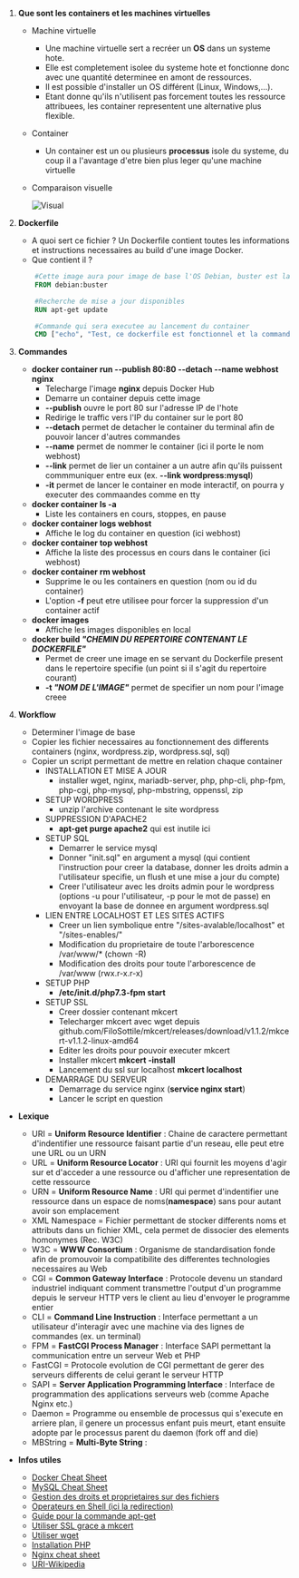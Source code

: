 1. **Que sont les containers et les machines virtuelles**
    * Machine virtuelle
        * Une machine virtuelle sert a recréer un **OS** dans un systeme hote.
        * Elle est completement isolee du systeme hote et fonctionne donc avec une quantité determinee en amont de ressources.
        * Il est possible d'installer un OS différent (Linux, Windows,...).
        * Etant donne qu'ils n'utilisent pas forcement toutes les ressource attribuees, les container
        representent une alternative plus flexible.
    * Container
        * Un container est un ou plusieurs **processus** isole du systeme, du coup il a l'avantage d'etre bien plus leger qu'une machine virtuelle
     * Comparaison visuelle

        ![Visual](https://user.oc-static.com/upload/2019/05/13/15577645779374_vm-vs-conteneur.png)

2. **Dockerfile**
    * A quoi sert ce fichier ?
        Un Dockerfile contient toutes les informations et instructions necessaires au build d'une image Docker.
    * Que contient il ?
    ```Dockerfile
        #Cette image aura pour image de base l'OS Debian, buster est la version 10 de debian
        FROM debian:buster

        #Recherche de mise a jour disponibles
        RUN apt-get update

        #Commande qui sera executee au lancement du container
        CMD ["echo", "Test, ce dockerfile est fonctionnel et la commande est executee"]
    ```

3. **Commandes**
    * **docker container run --publish 80:80 --detach --name webhost nginx**
        * Telecharge l'image **nginx** depuis Docker Hub
        * Demarre un container depuis cette image
        * **--publish** ouvre le port 80 sur l'adresse IP de l'hote
        * Redirige le traffic vers l'IP du container sur le port 80
        * **--detach** permet de detacher le container du terminal afin de pouvoir lancer d'autres commandes
        * **--name** permet de nommer le container (ici il porte le nom webhost)
        * **--link** permet de lier un container a un autre afin qu'ils puissent commmuniquer entre eux (ex. **--link wordpress:mysql**)
        * **-it** permet de lancer le container en mode interactif, on pourra y executer des commaandes comme en tty
    * **docker container ls -a**
        * Liste les containers en cours, stoppes, en pause
    * **docker container logs webhost**
        * Affiche le log du container en question (ici webhost)
    * **docker container top webhost**
        * Affiche la liste des processus en cours dans le container (ici webhost)
    * **docker container rm webhost**
        * Supprime le ou les containers en question (nom ou id du container)
        * L'option **-f** peut etre utilisee pour forcer la suppression d'un container actif
    * **docker images**
        * Affiche les images disponibles en local
    * **docker build _"CHEMIN DU REPERTOIRE CONTENANT LE DOCKERFILE"_**
        * Permet de creer une image en se servant du Dockerfile present dans le repertoire specifie (un point si il s'agit du repertoire courant)
        * **-t _"NOM DE L'IMAGE"_** permet de specifier un nom pour l'image creee

4. **Workflow**
    * Determiner l'image de base
    * Copier les fichier necessaires au fonctionnement des differents containers (nginx, wordpress.zip, wordpress.sql, sql)
    * Copier un script permettant de mettre en relation chaque container
        * INSTALLATION ET MISE A JOUR
            * installer wget, nginx, mariadb-server, php, php-cli, php-fpm, php-cgi, php-mysql, php-mbstring, oppenssl, zip
        * SETUP WORDPRESS
            * unzip l'archive contenant le site wordpress
        * SUPPRESSION D'APACHE2
            * **apt-get purge apache2** qui est inutile ici
        * SETUP SQL
            * Demarrer le service mysql
            * Donner "init.sql" en argument a mysql (qui contient l'instruction pour creer la database, donner les droits admin a l'utilisateur specifie, un flush et une mise a jour du compte)
            * Creer l'utilisateur avec les droits admin pour le wordpress (options -u pour l'utilisateur, -p pour le mot de passe) en envoyant la base de donnee en argument wordpress.sql
        * LIEN ENTRE LOCALHOST ET LES SITES ACTIFS
            * Creer un lien symbolique entre "/sites-avalable/localhost" et "/sites-enables/"
            * Modification du proprietaire de toute l'arborescence /var/www/* (chown -R)
            * Modification des droits pour toute l'arborescence de /var/www (rwx.r-x.r-x)
        * SETUP PHP
            * **/etc/init.d/php7.3-fpm start**
        * SETUP SSL
            * Creer dossier contenant mkcert
            * Telecharger mkcert avec wget depuis github.com/FiloSottile/mkcert/releases/download/v1.1.2/mkcert-v1.1.2-linux-amd64
            * Editer les droits pour pouvoir executer mkcert
            * Installer mkcert **mkcert -install**
            * Lancement du ssl sur localhost **mkcert localhost**
        * DEMARRAGE DU SERVEUR
            * Demarrage du service nginx (**service nginx start**)
            * Lancer le script en question

* **Lexique**
    * URI = **Uniform Resource Identifier** : Chaine de caractere permettant d'indentifier une ressource faisant partie d'un reseau, elle peut etre une URL ou un URN
    * URL = **Uniform Resource Locator** : URI qui fournit les moyens d'agir sur et d'acceder a une ressource ou d'afficher une representation de cette ressource
    * URN = **Uniform Resource Name** : URI qui permet d'indentifier une ressource dans un espace de noms(**namespace**) sans pour autant avoir son emplacement
    * XML Namespace = Fichier permettant de stocker differents noms et attributs dans un fichier XML, cela permet de dissocier des elements homonymes (Rec. W3C)
    * W3C = **WWW Consortium** : Organisme de standardisation fonde afin de promouvoir la compatibilite des differentes technologies necessaires au Web
    * CGI = **Common Gateway Interface** : Protocole devenu un standard industriel indiquant comment transmettre l'output d'un programme depuis le serveur HTTP vers le client au lieu d'envoyer le programme entier
    * CLI = **Command Line Instruction** : Interface permettant a un utilisateur d'interagir avec une machine via des lignes de commandes (ex. un terminal)
    * FPM = **FastCGI Process Manager** : Interface SAPI permettant la communication entre un serveur Web et PHP
    * FastCGI = Protocole evolution de CGI permettant de gerer des serveurs differents de celui gerant le serveur HTTP
    * SAPI = **Server Application Programming Interface** : Interface de programmation des applications serveurs web (comme Apache Nginx etc.)
    * Daemon = Programme ou ensemble de processus qui s'execute en arriere plan, il genere un processus enfant puis meurt, etant ensuite adopte par le processus parent du daemon (fork off and die)
    * MBString = **Multi-Byte String** : 

* **Infos utiles**
    * [Docker Cheat Sheet](https://github.com/wsargent/docker-cheat-sheet#dockerfile)
    * [MySQL Cheat Sheet](https://www.mysqltutorial.org/mysql-cheat-sheet.aspx)
    * [Gestion des droits et proprietaires sur des fichiers](https://www.hostinger.fr/tutoriels/chmod-chown-linux/)
    * [Operateurs en Shell (ici la redirection)](https://unix.stackexchange.com/questions/159513/what-are-the-shells-control-and-redirection-operators)
    * [Guide pour la commande apt-get](https://doc.ubuntu-fr.org/apt-get)
    * [Utiliser SSL grace a mkcert](https://github.com/FiloSottile/mkcert)
    * [Utiliser wget](https://doc.ubuntu-fr.org/wget)
    * [Installation PHP](https://www.php.net/manual/fr/install.php)
    * [Nginx cheat sheet](https://github.com/SimulatedGREG/nginx-cheatsheet)
    * [URI-Wikipedia](https://fr.wikipedia.org/wiki/Uniform_Resource_Identifier)